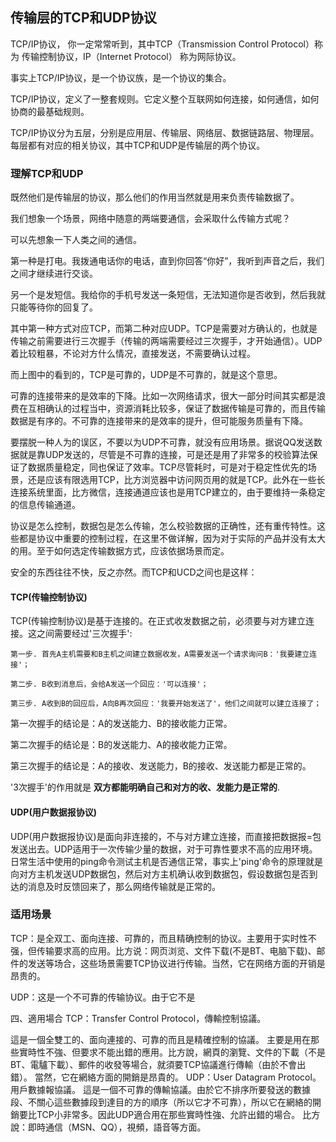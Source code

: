 ## 传输层的TCP和UDP协议

TCP/IP协议， 你一定常常听到，其中TCP（Transmission Control Protocol）称为 传输控制协议，IP（Internet Protocol） 称为网际协议。

事实上TCP/IP协议，是一个协议族，是一个协议的集合。

TCP/IP协议，定义了一整套规则。它定义整个互联网如何连接，如何通信，如何协商的最基础规则。

TCP/IP协议分为五层，分别是应用层、传输层、网络层、数据链路层、物理层。每层都有对应的相关协议，其中TCP和UDP是传输层的两个协议。

### 理解TCP和UDP
​​
既然他们是传输层的协议，那么他们的作用当然就是用来负责传输数据了。

我们想象一个场景，网络中随意的两端要通信，会采取什么传输方式呢？

可以先想象一下人类之间的通信。

第一种是打电。我拨通电话你的电话，直到你回答“你好”，我听到声音之后，我们之间才继续进行交谈。

另一个是发短信。我给你的手机号发送一条短信，无法知道你是否收到，然后我就只能等待你的回复了。

其中第一种方式对应TCP，而第二种对应UDP。TCP是需要对方确认的，也就是传输之前需要进行三次握手（传输的两端需要经过三次握手，才开始通信）。UDP着比较粗暴，不论对方什么情况，直接发送，不需要确认过程。

而上图中的看到的，TCP是可靠的，UDP是不可靠的，就是这个意思。

可靠的连接带来的是效率的下降。比如一次网络请求，很大一部分时间其实都是浪费在互相确认的过程当中，资源消耗比较多，保证了数据传输是可靠的，而且传输数据是有序的。不可靠的连接带来的是效率的提升，但可能服务质量有下降。

要摆脱一种人为的误区，不要以为UDP不可靠，就没有应用场景。据说QQ发送数据就是靠UDP发送的，尽管是不可靠的连接，可是还是用了非常多的校验算法保证了数据质量稳定，同也保证了效率。TCP尽管耗时，可是对于稳定性优先的场景，还是应该有限选用TCP，比方浏览器中访问网页用的就是TCP。此外在一些长连接系统里面，比方微信，连接通道应该也是用TCP建立的，由于要维持一条稳定的信息传输通道。

协议是怎么控制，数据包是怎么传输，怎么校验数据的正确性，还有重传特性。这些都是协议中重要的控制过程，在这里不做详解，因为对于实际的产品并没有太大的用。至于如何选定传输数据方式，应该依据场景而定。

安全的东西往往不快，反之亦然。而TCP和UCD之间也是这样：

#### TCP(传输控制协议)

TCP(传输控制协议)是基于连接的。在正式收发数据之前，必须要与对方建立连接。这之间需要经过'三次握手':

    第一步. 首先A主机需要和B主机之间建立数据收发，A需要发送一个请求询问B：'我要建立连接'；

    第二步. B收到消息后，会给A发送一个回应：'可以连接'；

    第三步. A收到B的回应后，A向B再次回应：'我要开始发送了'，他们之间就可以建立连接了；

第一次握手的结论是：A的发送能力、B的接收能力正常。

第二次握手的结论是：B的发送能力、A的接收能力正常。

第三次握手的结论是：A的接收、发送能力，B的接收、发送能力都是正常的。

'3次握手'的作用就是 **双方都能明确自己和对方的收、发能力是正常的**.

#### UDP(用户数据报协议)

UDP(用户数据报协议)是面向非连接的，不与对方建立连接，而直接把数据报=包发送出去。UDP适用于一次传输少量的数据，对于可靠性要求不高的应用环境。日常生活中使用的ping命令测试主机是否通信正常，事实上'ping'命令的原理就是向对方主机发送UDP数据包，然后对方主机确认收到数据包，假设数据包是否到达的消息及时反馈回来了，那么网络传输就是正常的。

### 适用场景

TCP：是全双工、面向连接、可靠的，而且精确控制的协议。主要用于实时性不强，但传输要求高的应用。比方说：网页浏览、文件下载(不是BT、电脑下载)、邮件的发送等场合，这些场景需要TCP协议进行传输。当然，它在网络方面的开销是昂贵的。

UDP：这是一个不可靠的传输协议。由于它不是



四、適用場合
TCP：Transfer Control Protocol，傳輸控制協議。

這是一個全雙工的、面向連接的、可靠的而且是精確控制的協議。
主要是用在那些實時性不強、但要求不能出錯的應用。比方說，網頁的瀏覽、文件的下載（不是BT、電驢下載）、郵件的收發等場合，就須要TCP協議進行傳輸（由於不會出錯）。
當然，它在網絡方面的開銷是昂貴的。
UDP：User Datagram Protocol。用戶數據報協議。
這是一個不可靠的傳輸協議。由於它不排序所要發送的數據段、不關心這些數據段到達目的方的順序（所以它才不可靠），所以它在網絡的開銷要比TCP小非常多。因此UDP適合用在那些實時性強、允許出錯的場合。
比方說：即時通信（MSN、QQ），視頻，語音等方面。

